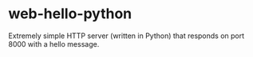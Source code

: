 # web-hello-python
Extremely simple HTTP server (written in Python) that responds on port 8000 with a hello message.

